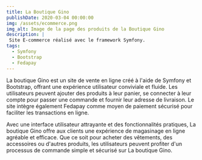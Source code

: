 ```yaml
---
title: La Boutique Gino
publishDate: 2020-03-04 00:00:00
img: /assets/ecommerce.png
img_alt: Image de la page des produits de la Boutique Gino
description: |
 Site E-commerce réalisé avec le framework Symfony.
tags:
  - Symfony
  - Bootstrap
  - Fedapay
---
```


La boutique Gino est un site de vente en ligne créé à l'aide de Symfony et Bootstrap, offrant une expérience utilisateur conviviale et fluide. Les utilisateurs peuvent ajouter des produits à leur panier, se connecter à leur compte pour passer une commande et fournir leur adresse de livraison. Le site intègre également Fedapay comme moyen de paiement sécurisé pour faciliter les transactions en ligne. 

Avec une interface utilisateur attrayante et des fonctionnalités pratiques, La boutique Gino offre aux clients une expérience de magasinage en ligne agréable et efficace. Que ce soit pour acheter des vêtements, des accessoires ou d'autres produits, les utilisateurs peuvent profiter d'un processus de commande simple et sécurisé sur La boutique Gino.
